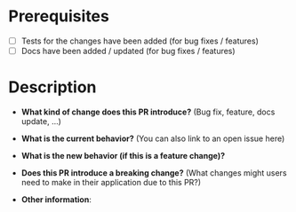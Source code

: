 # Prerequisites

- [ ] Tests for the changes have been added (for bug fixes / features)
- [ ] Docs have been added / updated (for bug fixes / features)

# Description

- **What kind of change does this PR introduce?** (Bug fix, feature, docs update, ...)

- **What is the current behavior?** (You can also link to an open issue here)

- **What is the new behavior (if this is a feature change)?**

- **Does this PR introduce a breaking change?** (What changes might users need to make in their application due to this PR?)

- **Other information**:
